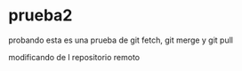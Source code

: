 # prueba2
probando
esta es una prueba de git fetch, git merge y git pull

modificando de l repositorio remoto
